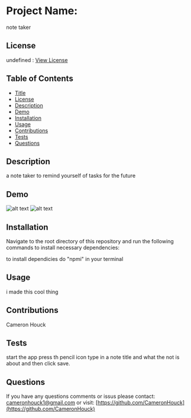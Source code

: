 # Project Name:
  
note taker
  
## License
  
undefined : [View License]()
  
## Table of Contents
  
- [Title](#Project-Name)
- [License](#License)
- [Description](#Description)
- [Demo](#Demo)
- [Installation](#Installation)
- [Usage](#Usage)
- [Contributions](#Contributions)
- [Tests](#Tests)
- [Questions](#Questions)
  
## Description

a note taker to remind yourself of tasks for the future

## Demo

![alt text](https://cdn.discordapp.com/attachments/854051850995499031/854543203902554132/unknown.png)
![alt text](https://cdn.discordapp.com/attachments/854051850995499031/854543157382217768/unknown.png)
 
## Installation
  
Navigate to the root directory of this repository and run the following commands to install necessary dependencies:
  
to install dependicies do "npmi" in your terminal
  
## Usage
  
i made this cool thing
  
## Contributions 
  
Cameron Houck
  
## Tests 
  
start the app press th pencil icon type in a note title and what the not is about and then click save.
  
## Questions 
  
If you have any questions comments or issus please contact: cameronhouck1@gmail.com or visit: [https://github.com/CameronHouck](https://github.com/CameronHouck)